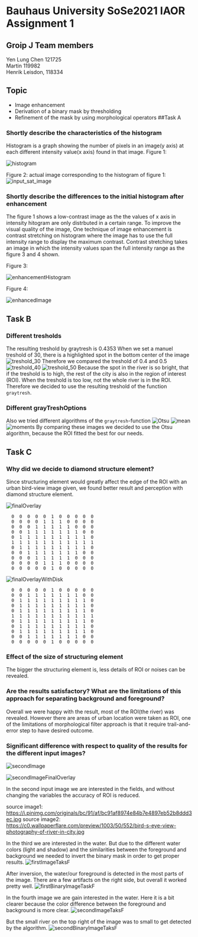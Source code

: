 # Bauhaus University SoSe2021 IAOR Assignment 1
## Groip J Team members
Yen Lung Chen 121725 </br>
Martin 119982</br>
Henrik Leisdon, 118334</br>
## Topic
* Image enhancement
* Derivation of a binary mask by thresholding
* Refinement of the mask by using morphological operators
##Task A

### Shortly describe the characteristics of the histogram
Histogram is a graph showing the number of pixels in an image(y axis) at each different intensity value(x axis) found in that image.
Figure 1:

![histogram](https://user-images.githubusercontent.com/39960241/115700026-8fd49f00-a366-11eb-9840-db4ae003fcbe.jpg)

Figure 2: actual image corresponding to the histogram of figure 1:
![input_sat_image](https://user-images.githubusercontent.com/39960241/115700910-80098a80-a367-11eb-8cc2-1180358b52ca.jpg)

### Shortly describe the differences to the initial histogram after enhancement
The figure 1 shows a low-contrast image as the the values of x axis in intensity hitogram are only distrbuted in a certain range. To improve the visual quality of the image, One technique of image enhancement is contrast stretching on histogram where the image has to use the full intensity range to display the maximum contrast. Contrast stretching takes an image in which the intensity values span the full intensity range as the figure 3 and 4 shown. 

Figure 3:

![enhancementHistogram](https://user-images.githubusercontent.com/39960241/115701181-cfe85180-a367-11eb-8f5d-32471cbe1fcb.jpg)

Figure 4:

![enhancedImage](https://user-images.githubusercontent.com/39960241/115701343-fc03d280-a367-11eb-9595-d579483f65f2.jpg)

## Task B

### Different tresholds
The resulting treshold by graytresh is 0.4353
When we set a manuel treshold of 30, there is a highlighted spot in the bottom center of the image
![treshold_30](https://github.com/henrik-leisdon/buw_IAOR/blob/20cfede4e657713343a9bfb117d0e4f9333fcb0b/img/treshold_0_30.jpg)
Therefore we compared the treshold of 0.4 and 0.5 
![treshold_40](https://github.com/henrik-leisdon/buw_IAOR/blob/20cfede4e657713343a9bfb117d0e4f9333fcb0b/img/treshold_0_40.jpg)
![treshold_50](https://github.com/henrik-leisdon/buw_IAOR/blob/20cfede4e657713343a9bfb117d0e4f9333fcb0b/img/treshold_0_50.jpg)
Because the  spot in the river is so bright, that if the treshold is to high, the rest of the city is also in the region of interest (ROI). When the treshold is too low, not the whole river is in the ROI. Therefore we decided to use the resulting treshold of the function `graytresh`.

### Different grayTreshOptions
Also we tried different algorithms of the `graytresh`-function
![Otsu](https://github.com/henrik-leisdon/buw_IAOR/blob/20cfede4e657713343a9bfb117d0e4f9333fcb0b/img/Otsu.jpg)
![mean](https://github.com/henrik-leisdon/buw_IAOR/blob/20cfede4e657713343a9bfb117d0e4f9333fcb0b/img/mean.jpg)
![moments](https://github.com/henrik-leisdon/buw_IAOR/blob/20cfede4e657713343a9bfb117d0e4f9333fcb0b/img/moments.jpg)
By comparing these images we decided to use the Otsu algorithm, because the ROI fitted the best for our needs.

## Task C
### Why did we decide to diamond structure element?
Since structuring element would greatly affect the edge of the ROI with an urban bird-view image given, we found better result and perception with diamond structure element. 

![finalOverlay](https://user-images.githubusercontent.com/39960241/116009590-ce927f80-a61a-11eb-9028-e06dfe1ae124.jpg)

```
  0  0  0  0  0  1  0  0  0  0  0
  0  0  0  0  1  1  1  0  0  0  0
  0  0  0  1  1  1  1  1  0  0  0
  0  0  1  1  1  1  1  1  1  0  0
  0  1  1  1  1  1  1  1  1  1  0
  1  1  1  1  1  1  1  1  1  1  1
  0  1  1  1  1  1  1  1  1  1  0
  0  0  1  1  1  1  1  1  1  0  0
  0  0  0  1  1  1  1  1  0  0  0
  0  0  0  0  1  1  1  0  0  0  0
  0  0  0  0  0  1  0  0  0  0  0
```
![finalOverlayWithDisk](https://user-images.githubusercontent.com/39960241/116009695-64c6a580-a61b-11eb-9be3-569aa6ba2380.jpg)

```
  0  0  0  0  0  1  0  0  0  0  0
  0  0  1  1  1  1  1  1  1  0  0
  0  1  1  1  1  1  1  1  1  1  0
  0  1  1  1  1  1  1  1  1  1  0
  0  1  1  1  1  1  1  1  1  1  0
  1  1  1  1  1  1  1  1  1  1  1
  0  1  1  1  1  1  1  1  1  1  0
  0  1  1  1  1  1  1  1  1  1  0
  0  1  1  1  1  1  1  1  1  1  0
  0  0  1  1  1  1  1  1  1  0  0
  0  0  0  0  0  1  0  0  0  0  0
```

### Effect of the size of structuring element
The bigger the structuring element is, less details of ROI or noises can be revealed.
### Are the results satisfactory? What are the limitations of this approach for separating background and foreground?
Overall we were happy with the result, most of the ROI(the river) was revealed. However there are areas of urban location were taken as ROI, one of the limitations of morphological filter approach is that it require trail-and-error step to have desired outcome.

### Significant difference with respect to quality of the results for the different input images?

![secondImage](https://user-images.githubusercontent.com/39960241/116010437-35199c80-a61f-11eb-922e-cfca10c05c15.jpg)

![secondImageFinalOverlay](https://user-images.githubusercontent.com/39960241/116010439-3ea30480-a61f-11eb-9d0a-b8f8b5fba088.jpg)

In the second input image we are interested in the fields, and without changing the variables the accuracy of ROI is reduced.


source image1: https://i.pinimg.com/originals/bc/91/af/bc91af8974e84b7e4897eb52b8ddd3ec.jpg
source image2: https://c0.wallpaperflare.com/preview/1003/50/552/bird-s-eye-view-photography-of-river-in-city.jpg

In the third we are interested in the water.
But due to the different water colors (light and shadow) and the similarities between the foreground and background we needed to invert the binary mask in order to get proper results. 
![firstImageTaksF](https://github.com/henrik-leisdon/buw_IAOR/blob/16818f5c02d2ae1437aa297a53f92b9d8e40f480/image1.jpg)

After inversion, the water/our foreground is detected in the most parts of the image. There are a few artifacts on the right side, but overall it worked pretty well.
![firstBinaryImageTaskF](https://github.com/henrik-leisdon/buw_IAOR/blob/1a9f21298784d6280b35f371c82a19012811065e/img/outImage3.jpg) 

In the fourth image we are gain interested in the water.
Here it is a bit clearer because the color difference between the foreground and background is more clear.
![secondImageTaksF](https://github.com/henrik-leisdon/buw_IAOR/blob/16818f5c02d2ae1437aa297a53f92b9d8e40f480/image2.jpg)

But the small river on the top right of the image was to small to get detected by the algorithm.
![secondBinaryImageTaksF](https://github.com/henrik-leisdon/buw_IAOR/blob/1a9f21298784d6280b35f371c82a19012811065e/img/outImage4.jpg)
